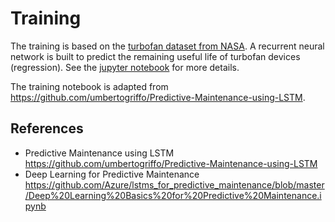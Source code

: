 # Training
The training is based on the [turbofan dataset from NASA](https://ti.arc.nasa.gov/tech/dash/groups/pcoe/prognostic-data-repository/\#turbofan). A recurrent neural network is built to predict the remaining useful life of turbofan devices (regression). See the [jupyter notebook](https://github.com/alessandropacielli/predictive-maintenance/blob/master/training/Training.ipynb) for more details.

The training notebook is adapted from https://github.com/umbertogriffo/Predictive-Maintenance-using-LSTM.

## References
+ Predictive Maintenance using LSTM https://github.com/umbertogriffo/Predictive-Maintenance-using-LSTM
+ Deep Learning for Predictive Maintenance https://github.com/Azure/lstms_for_predictive_maintenance/blob/master/Deep%20Learning%20Basics%20for%20Predictive%20Maintenance.ipynb
